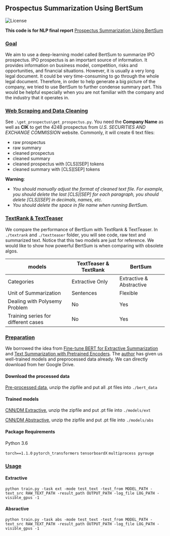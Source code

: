 ## Prospectus Summarization Using BertSum

![License](https://img.shields.io/badge/license-apache2_2-blue.svg)

**This code is for NLP final report** [Prospectus Summarization Using BertSum](https://github.com/guozhonghao1994/Prospectus_Summarization_Using_BertSum/blob/master/Final%20Report.pdf)

### [Goal](#readme)
We aim to use a deep-learning model called BertSum to summarize IPO prospectus. IPO prospectus is an important source of information. It provides information on business model, competition, risks and opportunities, and financial situations. However, it is usually a very long legal document. It could be very time-consuming to go through the whole legal document. Therefore, in order to help generate a big picture of the company, we tried to use BertSum to further condense summary part. This would be helpful especially when you are not familiar with the company and the industry that it operates in.

### [Web Scraping and Data Cleaning](#readme)
See `.\get_prospectus\get_prospectus.py`. You need the **Company Name** as well as **CIK** to get the 424B prospectus from *U.S. SECURITIES AND EXCHANGE COMMISSION* website. Commonly, it will create 6 text files:
- raw prospectus
- raw summary
- cleaned prospectus
- cleaned summary
- cleaned prospectus with [CLS][SEP] tokens
- cleaned summary with [CLS][SEP] tokens

**Warning**: 
- *You should manually adjust the format of cleaned text file. For example, you should delete the last [CLS][SEP] for each paragraph, you should delete [CLS][SEP] in decimals, names, etc.*
- *You should delete the space in file name when running BertSum.*

### [TextRank & TextTeaser](#readme)
We compare the performance of BertSum with TextRank & TextTeaser. In `./textrank` and `./textteaser` folder, you will see code, raw text and summarized text. Notice that this two models are just for reference. We would like to show how powerful BertSum is when comparing with obsolete algos.

|models|TextTeaser & TextRank|BertSum|
|---|---|---|
|Categories|Extractive Only|Extractive & Abstractive|
|Unit of Summarization|Sentences|Flexible|
|Dealing with Polysemy Problem|No|Yes|
|Training series for different cases|No|Yes|

### [Preparation](#readme)
We borrowed the idea from [Fine-tune BERT for Extractive Summarization](https://arxiv.org/pdf/1903.10318.pdf) and [Text Summarization with Pretrained Encoders](https://www.aclweb.org/anthology/D19-1387.pdf). The [author](https://github.com/nlpyang/PreSumm/tree/dev) has given us well-trained models and preprocessed data already. We can directly download from her Google Drive.
#### Download the processed data
[Pre-processed data](https://drive.google.com/file/d/1DN7ClZCCXsk2KegmC6t4ClBwtAf5galI/view), unzip the zipfile and put all .pt files into `./bert_data`
#### Trained models
[CNN/DM Extractive](https://drive.google.com/file/d/1kKWoV0QCbeIuFt85beQgJ4v0lujaXobJ/view), unzip the zipfile and put .pt file into `./models/ext`

[CNN/DM Abstractive](https://drive.google.com/file/d/1-IKVCtc4Q-BdZpjXc4s70_fRsWnjtYLr/view), unzip the zipfile and put .pt file into `./models/abs`

#### Package Requirements
Python 3.6

`torch==1.1.0` `pytorch_transformers` `tensorboardX` `multiprocess pyrouge`

### [Usage](#readme)
#### Extractive
```
python train.py -task ext -mode test_text -test_from MODEL_PATH -text_src RAW_TEXT_PATH -result_path OUTPUT_PATH -log_file LOG_PATH -visible_gpus -1
```

#### Absractive
```
python train.py -task abs -mode test_text -test_from MODEL_PATH -text_src RAW_TEXT_PATH -result_path OUTPUT_PATH -log_file LOG_PATH -visible_gpus -1
```
